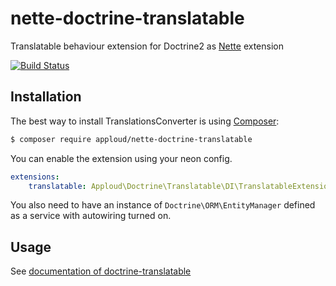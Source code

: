 nette-doctrine-translatable
======

Translatable behaviour extension for Doctrine2 as [Nette](https://nette.org) extension

[![Build Status](https://travis-ci.org/JanKonas/nette-doctrine-translatable.svg?branch=master)](https://travis-ci.org/JanKonas/nette-doctrine-translatable)

Installation
------------

The best way to install TranslationsConverter is using [Composer](http://getcomposer.org/):

```sh
$ composer require apploud/nette-doctrine-translatable
```

You can enable the extension using your neon config.

```yml
extensions:
	translatable: Apploud\Doctrine\Translatable\DI\TranslatableExtension
```

You also need to have an instance of `Doctrine\ORM\EntityManager` defined as a service with autowiring turned on.

Usage
------------

See [documentation of doctrine-translatable](https://github.com/JanKonas/doctrine-translatable/blob/master/doc/index.md)
